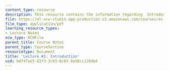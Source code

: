 ```yaml
---
content_type: resource
description: This resource contains the information regarding  Introduction.
file: https://ol-ocw-studio-app-production.s3.amazonaws.com/courses/ec-701j-d-lab-i-development-fall-2009/bdf47ae582f33c930c638a58cc1264b4_MITEC_701JF09_lec01_nb.pdf
file_type: application/pdf
learning_resource_types:
- Lecture Notes
ocw_type: OCWFile
parent_title: Course Notes
parent_type: CourseSection
resourcetype: Document
title: 'Lecture #1: Introduction'
uid: bdf47ae5-82f3-3c93-0c63-8a58cc1264b4
---
```


